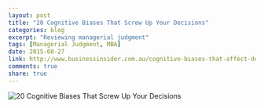 ```yaml
---
layout: post
title: "20 Cognitive Biases That Screw Up Your Decisions"
categories: blog
excerpt: "Reviewing managerial judgment"
tags: [Managerial Judgment, MBA]
date: 2015-08-27
link: http://www.businessinsider.com.au/cognitive-biases-that-affect-decisions-2015-8?utm_source=feedly
comments: true
share: true
---
```


![20 Cognitive Biases That Screw Up Your Decisions](http://static.businessinsider.com/image/55ddd6f7bd86ef1e008b6051/image.jpg)
